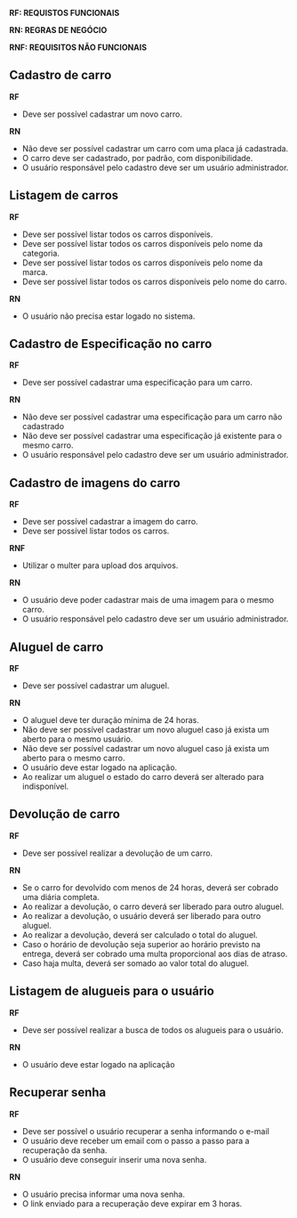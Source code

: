 **RF: REQUISTOS FUNCIONAIS**

**RN: REGRAS DE NEGÓCIO**

**RNF: REQUISITOS NÃO FUNCIONAIS**

## Cadastro de carro

**RF**

 - Deve ser possível cadastrar um novo carro.

**RN**

 - Não deve ser possível cadastrar um carro com uma placa já cadastrada.
 - O carro deve ser cadastrado, por padrão, com disponibilidade.
 - O usuário responsável pelo cadastro deve ser um usuário administrador.

## Listagem de carros

**RF**

 - Deve ser possível listar todos os carros disponíveis.
 - Deve ser possível listar todos os carros disponíveis pelo nome da categoria.
 - Deve ser possível listar todos os carros disponíveis pelo nome da marca.
 - Deve ser possível listar todos os carros disponíveis pelo nome do carro.

**RN**

 - O usuário não precisa estar logado no sistema.

## Cadastro de Especificação no carro

**RF**

 - Deve ser possível cadastrar uma especificação para um carro.

**RN**

 - Não deve ser possível cadastrar uma especificação para um carro não cadastrado
 - Não deve ser possível cadastrar uma especificação já existente para o mesmo carro.
 - O usuário responsável pelo cadastro deve ser um usuário administrador.

## Cadastro de imagens do carro

**RF**

 - Deve ser possível cadastrar a imagem do carro.
 - Deve ser possível listar todos os carros.

**RNF**

 - Utilizar o multer para upload dos arquivos.

**RN**

 - O usuário deve poder cadastrar mais de uma imagem para o mesmo carro.
 - O usuário responsável pelo cadastro deve ser um usuário administrador.


## Aluguel de carro 

**RF**

 - Deve ser possível cadastrar um aluguel.

**RN**

 - O aluguel deve ter duração mínima de 24 horas.
 - Não deve ser possível cadastrar um novo aluguel caso já exista um aberto para o mesmo usuário.
 - Não deve ser possível cadastrar um novo aluguel caso já exista um aberto para o mesmo carro.
 - O usuário deve estar logado na aplicação.
 - Ao realizar um aluguel o estado do carro deverá ser alterado para indisponível.

## Devolução de carro

**RF**

 - Deve ser possível realizar a devolução de um carro.

**RN**

 - Se o carro for devolvido com menos de 24 horas, deverá ser cobrado uma diária completa.
 - Ao realizar a devolução, o carro deverá ser liberado para outro aluguel.
 - Ao realizar a devolução, o usuário deverá ser liberado para outro aluguel.
 - Ao realizar a devolução, deverá ser calculado o total do aluguel.
 - Caso o horário de devolução seja superior ao horário previsto na entrega, deverá ser cobrado uma multa proporcional aos dias de atraso.
 - Caso haja multa, deverá ser somado ao valor total do aluguel.

## Listagem de alugueis para o usuário

**RF**

 - Deve ser possível realizar a busca de todos os alugueis para o usuário.

**RN**

 - O usuário deve estar logado na aplicação

## Recuperar senha 

**RF**

 - Deve ser possível o usuário recuperar a senha informando o e-mail
 - O usuário deve receber um email com o passo a passo para a recuperação da senha.
 - O usuário deve conseguir inserir uma nova senha.

**RN**

 - O usuário precisa informar uma nova senha.
 - O link enviado para a recuperação deve expirar em 3 horas.